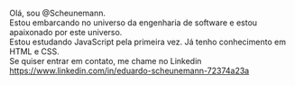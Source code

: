 Olá, sou @Scheunemann. <br>
Estou embarcando no universo da engenharia de software e estou apaixonado por este universo. <br>
Estou estudando JavaScript pela primeira vez. Já tenho conhecimento em HTML e CSS. <br>
Se quiser entrar em contato, me chame no Linkedin https://www.linkedin.com/in/eduardo-scheunemann-72374a23a
